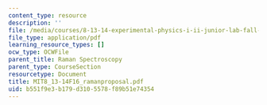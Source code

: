 ```yaml
---
content_type: resource
description: ''
file: /media/courses/8-13-14-experimental-physics-i-ii-junior-lab-fall-2016-spring-2017/b551f9e3b179d3105578f89b51e74354_MIT8_13-14F16_ramanproposal.pdf
file_type: application/pdf
learning_resource_types: []
ocw_type: OCWFile
parent_title: Raman Spectroscopy
parent_type: CourseSection
resourcetype: Document
title: MIT8_13-14F16_ramanproposal.pdf
uid: b551f9e3-b179-d310-5578-f89b51e74354
---
```

